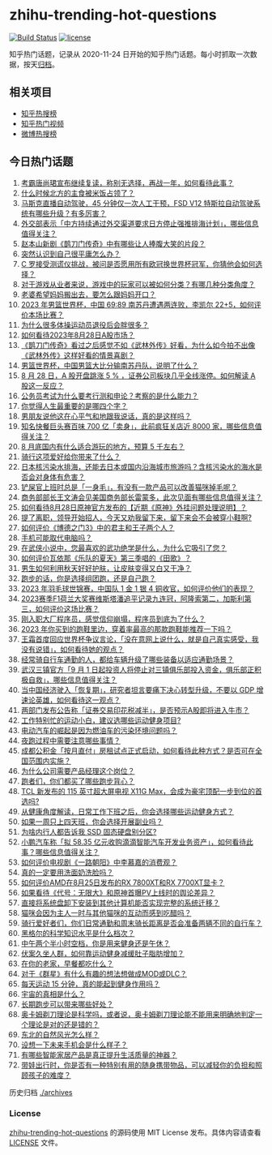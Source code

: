 # zhihu-trending-hot-questions

[![Build Status](https://github.com/justjavac/zhihu-trending-hot-questions/workflows/ci/badge.svg?branch=master)](https://github.com/justjavac/zhihu-trending-hot-questions/actions)
[![license](https://img.shields.io/github/license/justjavac/zhihu-trending-hot-questions)](https://github.com/justjavac/zhihu-trending-hot-questions/blob/master/LICENSE)

知乎热门话题，记录从 2020-11-24
日开始的知乎热门话题。每小时抓取一次数据，按天[归档](./archives)。

## 相关项目

- [知乎热搜榜](https://github.com/justjavac/zhihu-trending-top-search)
- [知乎热门视频](https://github.com/justjavac/zhihu-trending-hot-video)
- [微博热搜榜](https://github.com/justjavac/weibo-trending-hot-search)

## 今日热门话题

<!-- BEGIN -->
<!-- 最后更新时间 Tue Aug 29 2023 02:12:46 GMT+0800 (China Standard Time) -->

1. [考霸唐尚珺宣布继续复读，称别无选择，再战一年，如何看待此事？](https://www.zhihu.com/question/619463682)
1. [什么时候北方的主食被米饭占领了？](https://www.zhihu.com/question/618113147)
1. [马斯克直播自动驾驶，45 分钟仅一次人工干预，FSD V12 特斯拉自动驾驶系统有哪些升级？有多厉害？](https://www.zhihu.com/question/619544346)
1. [外交部表示「中方持续通过外交渠道要求日方停止强推排海计划」，哪些信息值得关注？](https://www.zhihu.com/question/619515697)
1. [赵本山新剧《鹊刀门传奇》中有哪些让人捧腹大笑的片段？](https://www.zhihu.com/question/618377703)
1. [突然认识到自己很平庸怎么办？](https://www.zhihu.com/question/610527097)
1. [C 罗接受测谎仪挑战，被问是否愿用所有欧冠换世界杯冠军，你猜他会如何选择？](https://www.zhihu.com/question/619483797)
1. [对于游戏从业者来说，游戏中的玩家可以被如何分类？有哪几种分类角度？](https://www.zhihu.com/question/264421126)
1. [老婆希望妈妈搬出去，要怎么跟妈妈开口？](https://www.zhihu.com/question/613790110)
1. [2023 年男篮世界杯，中国 69:89 南苏丹遭遇两连败，李凯尔 22+5，如何评价本场比赛？](https://www.zhihu.com/question/619514939)
1. [为什么很多体操运动员退役后会胖很多？](https://www.zhihu.com/question/36391937)
1. [如何看待2023年8月28日A股市场？](https://www.zhihu.com/question/619466329)
1. [《鹊刀门传奇》看过之后感觉不如《武林外传》好看，为什么如今拍不出像《武林外传》这样好看的情景喜剧？](https://www.zhihu.com/question/618929345)
1. [男篮世界杯，中国男篮大比分输南苏丹队，说明了什么？](https://www.zhihu.com/question/619528637)
1. [8 月 28 日，A 股开盘跳涨 5 % ，证券公司板块几乎全线涨停。如何解读 A 股这一反应？](https://www.zhihu.com/question/619477845)
1. [公务员考试为什么要考行测和申论？考察的是什么能力？](https://www.zhihu.com/question/618394024)
1. [你觉得人生最重要的是哪四个字？](https://www.zhihu.com/question/613696169)
1. [男朋友说他这在心平气和地跟我说话，真的是这样吗？](https://www.zhihu.com/question/618005504)
1. [知名快餐巨头赛百味 700 亿「卖身」，此前疯狂关店近 8000 家，哪些信息值得关注？](https://www.zhihu.com/question/619471760)
1. [8 月底国内有什么适合游玩的地方，预算 5 千左右？](https://www.zhihu.com/question/612676497)
1. [骑行这项爱好给你带来了什么？](https://www.zhihu.com/question/618020195)
1. [日本核污染水排海，还能去日本或国内沿海城市旅游吗？含核污染水的海水是否会对身体有危害？](https://www.zhihu.com/question/619081165)
1. [铲屎官上班时总是「一身毛」，有没有一款产品可以改善猫咪掉毛呢？](https://www.zhihu.com/question/617492053)
1. [商务部部长王文涛会见美国商务部长雷蒙多，此次见面有哪些信息值得关注？](https://www.zhihu.com/question/619480014)
1. [如何看待8月28日原神官方发布的【近期《原神》外挂问题处理说明】？](https://www.zhihu.com/question/619543166)
1. [提了离职，领导开始招人，今天又劝我留下来，留下来会不会被穿小鞋啊?](https://www.zhihu.com/question/619502637)
1. [如何评价《博德之门3》中的君主和王子两个人？](https://www.zhihu.com/question/617337970)
1. [手机可能取代电脑吗？](https://www.zhihu.com/question/618297865)
1. [在武侠小说中，您最喜欢的武功绝学是什么，为什么它吸引了您？](https://www.zhihu.com/question/619181127)
1. [如何评价瓦依那《乐队的夏天》第三季唱的《田歌》？](https://www.zhihu.com/question/619184043)
1. [男生如何利用秋天好好护肤，让皮肤变得又白又干净？](https://www.zhihu.com/question/615983458)
1. [跑步的话，你是选择组团跑，还是自己跑？](https://www.zhihu.com/question/619133501)
1. [2023 年羽毛球世锦赛，中国队 1 金 1 银 4 铜收官，如何评价他们的表现？](https://www.zhihu.com/question/619474888)
1. [2023赛季F1荷兰大奖赛维斯塔潘追平记录九连冠，阿隆索第二，加斯利第三，如何评价这场比赛？](https://www.zhihu.com/question/619416484)
1. [刚入职大厂程序员，感觉信仰崩塌，程序员到底为了什么？](https://www.zhihu.com/question/614549446)
1. [2023 年你买到的跑鞋里边，穿着率最高的那款跑鞋能推荐一下吗？](https://www.zhihu.com/question/617459072)
1. [王霜首度回应世界杯争议言论，「没在意网上说什么，就是自己真实感受，我没有说错」，如何看待她的观点？](https://www.zhihu.com/question/619483383)
1. [经常骑自行车通勤的人，都给车辆升级了哪些装备以适应通勤场景？](https://www.zhihu.com/question/617459211)
1. [武汉三镇官方「9 月 1 日起投资人将停止对三镇俱乐部投入资金，俱乐部正积极自救」，哪些信息值得关注？](https://www.zhihu.com/question/619523150)
1. [当中国经济驶入「恢复期」，研究者坦言要痛下决心转型升级，不要以 GDP 增速论英雄，如何看待这一观点？](https://www.zhihu.com/question/619484891)
1. [两部门发布公告称「证券交易印花税减半」，是否预示A股即将进入牛市？](https://www.zhihu.com/question/619481780)
1. [工作特别忙的运动小白，建议选哪些运动健身项目?](https://www.zhihu.com/question/618521438)
1. [电动汽车的崛起是因为燃油车的污染环境问题吗？](https://www.zhihu.com/question/616358146)
1. [夜跑过程中需要注意哪些事情？](https://www.zhihu.com/question/618547658)
1. [成都公积金「按月直付」房租试点正式启动，如何看待此种方式？是否可在全国范围内实施？](https://www.zhihu.com/question/619493261)
1. [为什么公司需要产品经理这个岗位？](https://www.zhihu.com/question/558325043)
1. [跑者们，你们都买了哪些跑步背心？](https://www.zhihu.com/question/614550952)
1. [TCL 新发布的 115 英寸超大屏电视 X11G Max，会成为豪宅顶配一步到位的首选吗?](https://www.zhihu.com/question/619523460)
1. [从健康角度解读，日常工作下班之后，你会选择哪些运动健身方式？](https://www.zhihu.com/question/618376734)
1. [如果一周只上四天班，你会选择开展副业吗？](https://www.zhihu.com/question/617538757)
1. [为啥内行人都告诉我 SSD 固态硬盘别分区?](https://www.zhihu.com/question/616286931)
1. [小鹏汽车称「拟 58.35 亿元收购滴滴智能汽车开发业务资产」，如何看待此事？哪些信息值得关注？](https://www.zhihu.com/question/619463148)
1. [如何评价电视剧《一路朝阳》中李慕嘉的消费观？](https://www.zhihu.com/question/619285289)
1. [真的一定要用洗面奶洗脸吗？](https://www.zhihu.com/question/616322349)
1. [如何评价AMD在8月25日发布的RX 7800XT和RX 7700XT显卡？](https://www.zhihu.com/question/619217924)
1. [如果看待《代号：无限大》和原神首曝PV上线时的舆论差异？](https://www.zhihu.com/question/619218246)
1. [直接将系统盘卸下安装到其他计算机能否实现完整的系统迁移？](https://www.zhihu.com/question/617099541)
1. [猫咪会因为主人一时与其他猫咪的互动而感到吃醋吗？](https://www.zhihu.com/question/618942040)
1. [骑行爱好者们，你们日常通勤和周末骑长距离是否会准备两辆不同的自行车？](https://www.zhihu.com/question/617459069)
1. [黑格尔的科学知识水平是什么档次？](https://www.zhihu.com/question/618897197)
1. [中午两个半小时空档，你是用来健身还是午休？](https://www.zhihu.com/question/618560610)
1. [伏案久坐人群，如何靠运动健身减缓肚子脂肪增加？](https://www.zhihu.com/question/616296086)
1. [在你的老家，早餐都吃什么？](https://www.zhihu.com/question/619125040)
1. [对于《群星》有什么有趣的想法想做成MOD或DLC？](https://www.zhihu.com/question/288467117)
1. [每天运动 15 分钟，真的能起到健身作用吗？](https://www.zhihu.com/question/619128326)
1. [宇宙的真相是什么？](https://www.zhihu.com/question/456518374)
1. [长期跑步可以带来哪些好处？](https://www.zhihu.com/question/619232028)
1. [奥卡姆剃刀理论是科学吗，或者说，奥卡姆剃刀理论能不能用来明确地判定一个理论是对的还是错的？](https://www.zhihu.com/question/66077869)
1. [东北的自然风光怎么样？](https://www.zhihu.com/question/614891928)
1. [设想一下未来手机会是什么样子？](https://www.zhihu.com/question/616369526)
1. [有哪些智能家居产品是真正提升生活质量的神器？](https://www.zhihu.com/question/610110908)
1. [带娃出行时，你是否有一种特别有用的随身携带物品，可以减轻你的负担和照顾孩子的难度？](https://www.zhihu.com/question/614481526)

<!-- END -->

历史归档 [./archives](./archives)

### License

[zhihu-trending-hot-questions](https://github.com/justjavac/zhihu-trending-hot-questions)
的源码使用 MIT License 发布。具体内容请查看 [LICENSE](./LICENSE) 文件。
